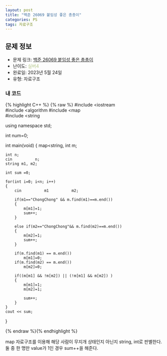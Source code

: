 ```yaml
---
layout: post
title: "백준 26069 붙임성 좋은 총총이"
categories: PS
tags: 자료구조
---
```


## 문제 정보
- 문제 링크: [백준 26069 붙임성 좋은 총총이](https://www.acmicpc.net/problem/26069)
- 난이도: <span style="color:#B5C78A">실버4</span>
- 완료일: 2023년 5월 24일
- 유형: 자료구조

### 내 코드

{% highlight C++ %} {% raw %}
#include <iostream	
#include <algorithm	
#include <map	
#include <string	

using namespace std;

int num=0;

int main(void)
{
	map<string, int	 m;
	
	int n;
	cin 		 n;
	string m1, m2;
	
	int sum =0;
	
	for(int i=0; i<n; i++)
	{
		cin 		 m1 		 m2;
		
		if(m1=="ChongChong" && m.find(m1)==m.end())
		{
			m[m1]=1;
			sum++;
		}
			
		else if(m2=="ChongChong"&& m.find(m2)==m.end())
		{
			m[m2]=1;
			sum++;
		}
		
		if(m.find(m1) == m.end())
			m[m1]=0;
		if(m.find(m2) == m.end())
			m[m2]=0;
		
		if((m[m1] && !m[m2]) || (!m[m1] && m[m2]) )	
		{
			m[m1]=1;
			m[m2]=1;
			
			sum++;
		}
	}
	cout << sum;
}

{% endraw %}{% endhighlight %}

map 자료구조를 이용해 해당 사람이 무지개 상태인지 아닌지 string, int로 판별한다. 둘 중 한 명만 value가 1인 경우 sum++을 해준다.
